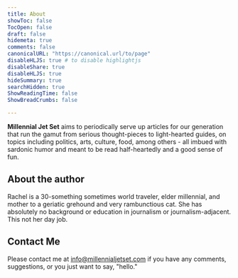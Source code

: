 ```yaml
---
title: About
showToc: false
TocOpen: false
draft: false
hidemeta: true
comments: false
canonicalURL: "https://canonical.url/to/page"
disableHLJS: true # to disable highlightjs
disableShare: true
disableHLJS: true
hideSummary: true
searchHidden: true
ShowReadingTime: false
ShowBreadCrumbs: false

---
```


**Millennial Jet Set** aims to periodically serve up articles for our generation that run the gamut from serious thought-pieces to light-hearted guides, on topics including politics, arts, culture, food, among others - all imbued with sardonic humor and meant to be read half-heartedly and a good sense of fun.

## About the author

Rachel is a 30-something sometimes world traveler, elder millennial, and mother to a geriatic grehound and very rambunctious cat. She has absolutely no background or education in journalism or journalism-adjacent. This not her day job.

## Contact Me

Please contact me at info@millennialjetset.com if you have any comments, suggestions, or you just want to say, "hello."
